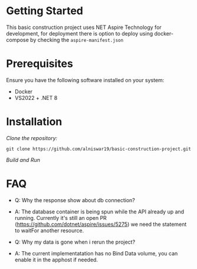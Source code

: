 # Getting Started
This basic construction project uses NET Aspire Technology for development, for deployment there is option to deploy using docker-compose by checking the `aspire-manifest.json`
# Prerequisites
Ensure you have the following software installed on your system:
- Docker
- VS2022 + .NET 8

# Installation
*Clone the repository:*

`git clone https://github.com/alniswar19/basic-construction-project.git`

*Build and Run*

# FAQ

- Q: Why the response show about db connection?
- A: The database container is being spun while the API already up and running. Currently it's still an open PR (https://github.com/dotnet/aspire/issues/5275) we need the statement to waitFor another resource.

- Q: Why my data is gone when i rerun the project?
- A: The current implementatation has no Bind Data volume, you can enable it in the apphost if needed.

